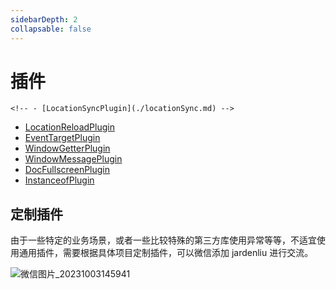 ```yaml
---
sidebarDepth: 2
collapsable: false
---
```

# 插件

`<!-- - [LocationSyncPlugin](./locationSync.md) -->`

- [LocationReloadPlugin](./locationReload.md)
- [EventTargetPlugin](./eventTarget.md)
- [WindowGetterPlugin](./windowGetter.md)
- [WindowMessagePlugin](./windowMessage.md)
- [DocFullscreenPlugin](./docFullscreen.md)
- [InstanceofPlugin](./instanceof.md)


## 定制插件

由于一些特定的业务场景，或者一些比较特殊的第三方库使用异常等等，不适宜使用通用插件，需要根据具体项目定制插件，可以微信添加 jardenliu 进行交流。

![微信图片_20231003145941](https://github.com/easychen/howto-make-more-money/assets/15191056/d614ed7d-bdea-4e9f-8aee-f95627e2c5dc)
